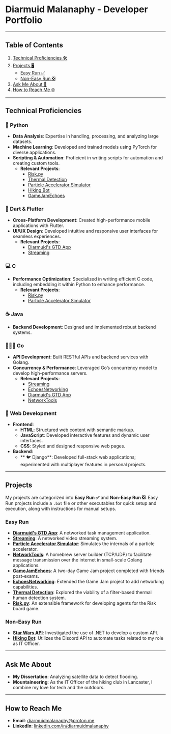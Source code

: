 # Diarmuid Malanaphy - Developer Portfolio

---

## Table of Contents
1. [Technical Proficiencies 🛠️](#technical-proficiencies)
2. [Projects 🖥️](#projects)
    - [Easy Run ✅](#easy-run)
    - [Non-Easy Run ❎](#non-easy-run)
3. [Ask Me About 📱](#ask-me-about)
4. [How to Reach Me 🌐](#how-to-reach-me)

---

## Technical Proficiencies

### 🐍 Python
- **Data Analysis**: Expertise in handling, processing, and analyzing large datasets.
- **Machine Learning**: Developed and trained models using PyTorch for diverse applications.
- **Scripting & Automation**: Proficient in writing scripts for automation and creating custom tools.
    - **Relevant Projects**:
      - [Risk.py](https://github.com/DiarmuidMalanaphy/Risk.py)
      - [Thermal Detection](https://github.com/DiarmuidMalanaphy/Thermal-detection)
      - [Particle Accelerator Simulator](https://github.com/DiarmuidMalanaphy/Particle-Accelerator-Simulator)
      - [Hiking Bot](https://github.com/DiarmuidMalanaphy/Hiking-Bot)
      - [GameJamEchoes](https://github.com/pigeon4752/GameJamEchoes)

### 🎯 Dart & Flutter
- **Cross-Platform Development**: Created high-performance mobile applications with Flutter.
- **UI/UX Design**: Developed intuitive and responsive user interfaces for seamless experiences.
    - **Relevant Projects**:
      - [Diarmuid's GTD App](https://github.com/DiarmuidMalanaphy/Task-Manager)
      - [Streaming](https://github.com/DiarmuidMalanaphy/Streaming)

### 💻 C
- **Performance Optimization**: Specialized in writing efficient C code, including embedding it within Python to enhance performance.
    - **Relevant Projects**:
      - [Risk.py](https://github.com/DiarmuidMalanaphy/Risk.py)
      - [Particle Accelerator Simulator](https://github.com/DiarmuidMalanaphy/Particle-Accelerator-Simulator)

### **☕ Java**
- **Backend Development**: Designed and implemented robust backend systems.

### 👨🏻‍🦯 Go
- **API Development**: Built RESTful APIs and backend services with Golang.
- **Concurrency & Performance**: Leveraged Go’s concurrency model to develop high-performance servers.
    - **Relevant Projects**:
      - [Streaming](https://github.com/DiarmuidMalanaphy/Streaming)
      - [EchoesNetworking](https://github.com/DiarmuidMalanaphy/EchoesNetworking)
      - [Diarmuid's GTD App](https://github.com/DiarmuidMalanaphy/Task-Manager)
      - [NetworkTools](https://github.com/DiarmuidMalanaphy/networktools)

### 🐢 Web Development
- **Frontend**:
    - **HTML**: Structured web content with semantic markup.
    - **JavaScript**: Developed interactive features and dynamic user interfaces.
    - **CSS**: Styled and designed responsive web pages.
- **Backend**:
    - ** 🐦 Django**: Developed full-stack web applications; experimented with multiplayer features in personal projects.

---

## Projects

My projects are categorized into **Easy Run ✅** and **Non-Easy Run ❎**. Easy Run projects include a `.bat` file or other executables for quick setup and execution, along with instructions for manual setups.

### Easy Run

- **[Diarmuid's GTD App](https://github.com/DiarmuidMalanaphy/Task-Manager)**: A networked task management application.
- **[Streaming](https://github.com/DiarmuidMalanaphy/Streaming)**: A networked video streaming system.
- **[Particle Accelerator Simulator](https://github.com/DiarmuidMalanaphy/Particle-Accelerator-Simulator)**: Simulates the internals of a particle accelerator.
- **[NetworkTools](https://github.com/DiarmuidMalanaphy/networktools)**: A homebrew server builder (TCP/UDP) to facilitate message transmission over the internet in small-scale Golang applications.
- **[GameJamEchoes](https://github.com/pigeon4752/GameJamEchoes)**: A two-day Game Jam project completed with friends post-exams.
- **[EchoesNetworking](https://github.com/DiarmuidMalanaphy/EchoesNetworking)**: Extended the Game Jam project to add networking capabilities.
- **[Thermal Detection](https://github.com/DiarmuidMalanaphy/Thermal-detection)**: Explored the viability of a filter-based thermal human detection system.
- **[Risk.py](https://github.com/DiarmuidMalanaphy/Risk.py)**: An extensible framework for developing agents for the Risk board game.

### Non-Easy Run
- **[Star Wars API](https://github.com/DiarmuidMalanaphy/ITPI-Star-wars-repo)**: Investigated the use of .NET to develop a custom API.
- **[Hiking Bot](https://github.com/DiarmuidMalanaphy/Hiking-Bot)**: Utilizes the Discord API to automate tasks related to my role as IT Officer.

---

## Ask Me About
- **My Dissertation**: Analyzing satellite data to detect flooding.
- **Mountaineering**: As the IT Officer of the hiking club in Lancaster, I combine my love for tech and the outdoors.

---

## How to Reach Me
- **Email**: [diarmuidmalanaphy@proton.me](mailto:diarmuidmalanaphy@proton.me)
- **LinkedIn**: [linkedin.com/in/diarmuidmalanaphy](https://www.linkedin.com/in/diarmuidmalanaphy)




